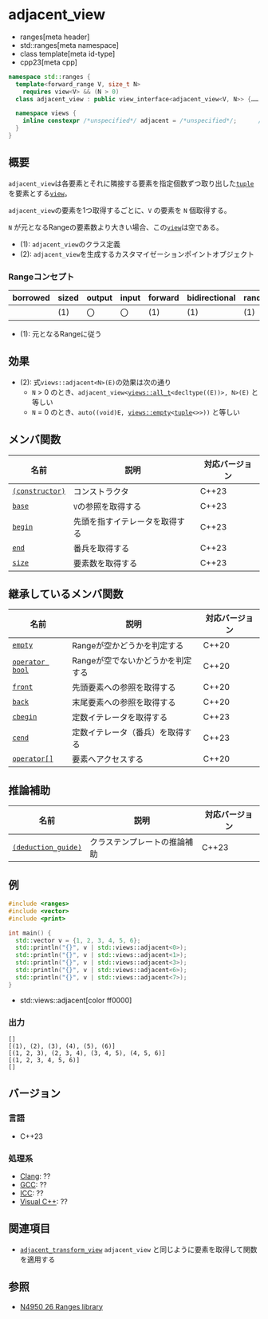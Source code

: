 # adjacent_view
* ranges[meta header]
* std::ranges[meta namespace]
* class template[meta id-type]
* cpp23[meta cpp]

```cpp
namespace std::ranges {
  template<forward_range V, size_t N>
    requires view<V> && (N > 0)
  class adjacent_view : public view_interface<adjacent_view<V, N>> {…… }; // (1)

  namespace views {
    inline constexpr /*unspecified*/ adjacent = /*unspecified*/;      // (2)
  }
}
```

## 概要

`adjacent_view`は各要素とそれに隣接する要素を指定個数ずつ取り出した[`tuple`](/reference/tuple/tuple.md)を要素とする[`view`](view.md)。

`adjacent_view`の要素を1つ取得するごとに、`V` の要素を `N` 個取得する。

`N` が元となるRangeの要素数より大きい場合、この[`view`](view.md)は空である。

- (1): `adjacent_view`のクラス定義
- (2): `adjacent_view`を生成するカスタマイゼーションポイントオブジェクト

### Rangeコンセプト

| borrowed | sized | output | input | forward | bidirectional | random_access | contiguous | common | viewable | view |
|----------|-------|--------|-------|---------|---------------|---------------|------------|--------|----------|------|
|          | (1)   | 〇     | 〇    | (1)     | (1)           | (1)           |            | (1)    | ○       | ○   |

- (1): 元となるRangeに従う

## 効果

- (2): 式`views::adjacent<N>(E)`の効果は次の通り
    - `N` > 0 のとき、`adjacent_view<`[`views::all_t`](all.md)`<decltype((E))>, N>(E)` と等しい
    - `N` = 0 のとき、`auto((void)E, `[`views::empty`](empty_view.md)`<`[`tuple`](/reference/tuple/tuple.md)`<>>))` と等しい


## メンバ関数

| 名前                                                | 説明                             | 対応バージョン |
|-----------------------------------------------------|----------------------------------|----------------|
| [`(constructor)`](adjacent_view/op_constructor.md.nolink)  | コンストラクタ                   | C++23          |
| [`base`](adjacent_view/base.md.nolink)                     | `V`の参照を取得する              | C++23          |
| [`begin`](adjacent_view/begin.md.nolink)                   | 先頭を指すイテレータを取得する   | C++23          |
| [`end`](adjacent_view/end.md.nolink)                       | 番兵を取得する                   | C++23          |
| [`size`](adjacent_view/size.md.nolink)                     | 要素数を取得する                 | C++23          |

## 継承しているメンバ関数

| 名前                                         | 説明                              | 対応バージョン |
|----------------------------------------------|-----------------------------------|----------------|
| [`empty`](view_interface/empty.md)           | Rangeが空かどうかを判定する       | C++20          |
| [`operator bool`](view_interface/op_bool.md) | Rangeが空でないかどうかを判定する | C++20          |
| [`front`](view_interface/front.md)           | 先頭要素への参照を取得する        | C++20          |
| [`back`](view_interface/back.md)             | 末尾要素への参照を取得する        | C++20          |
| [`cbegin`](view_interface/cbegin.md)         | 定数イテレータを取得する          | C++23          |
| [`cend`](view_interface/cend.md)             | 定数イテレータ（番兵）を取得する  | C++23          |
| [`operator[]`](view_interface/op_at.md)      | 要素へアクセスする                | C++20          |

## 推論補助

| 名前                                                  | 説明                         | 対応バージョン |
|-------------------------------------------------------|------------------------------|----------------|
| [`(deduction_guide)`](adjacent_view/op_deduction_guide.md.nolink) | クラステンプレートの推論補助 | C++23          |

## 例
```cpp example
#include <ranges>
#include <vector>
#include <print>

int main() {
  std::vector v = {1, 2, 3, 4, 5, 6};
  std::println("{}", v | std::views::adjacent<0>);
  std::println("{}", v | std::views::adjacent<1>);
  std::println("{}", v | std::views::adjacent<3>);
  std::println("{}", v | std::views::adjacent<6>);
  std::println("{}", v | std::views::adjacent<7>);
}
```
* std::views::adjacent[color ff0000]

### 出力
```
[]
[(1), (2), (3), (4), (5), (6)]
[(1, 2, 3), (2, 3, 4), (3, 4, 5), (4, 5, 6)]
[(1, 2, 3, 4, 5, 6)]
[]
```

## バージョン
### 言語
- C++23

### 処理系
- [Clang](/implementation.md#clang): ??
- [GCC](/implementation.md#gcc): ??
- [ICC](/implementation.md#icc): ??
- [Visual C++](/implementation.md#visual_cpp): ??

## 関連項目
- [`adjacent_transform_view`](adjacent_transform_view.md) `adjacent_view` と同じように要素を取得して関数を適用する

## 参照
- [N4950 26 Ranges library](https://timsong-cpp.github.io/cppwp/n4950/ranges)
